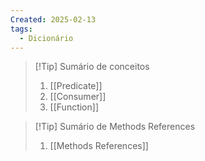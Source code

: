 ```yaml
---
Created: 2025-02-13
tags:
  - Dicionário
---
```


> [!Tip] Sumário de conceitos
> 1. [[Predicate]]
> 2. [[Consumer]]
> 3. [[Function]]

> [!Tip] Sumário de Methods References
> 1. [[Methods References]]